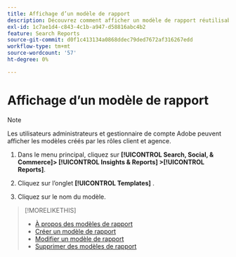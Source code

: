 ```yaml
---
title: Affichage d’un modèle de rapport
description: Découvrez comment afficher un modèle de rapport réutilisable.
exl-id: 1c7ae1d4-c843-4c1b-a947-d58816abc4b2
feature: Search Reports
source-git-commit: d0f1c413134a0868ddec79ded7672af316267edd
workflow-type: tm+mt
source-wordcount: '57'
ht-degree: 0%

---
```


# Affichage d’un modèle de rapport

>[!NOTE]
>
>Les utilisateurs administrateurs et gestionnaire de compte Adobe peuvent afficher les modèles créés par les rôles client et agence.

1. Dans le menu principal, cliquez sur **[!UICONTROL Search, Social, & Commerce]> [!UICONTROL Insights & Reports] >[!UICONTROL Reports]**.

1. Cliquez sur l’onglet **[!UICONTROL Templates]** .

1. Cliquez sur le nom du modèle.

>[!MORELIKETHIS]
>
>* [À propos des modèles de rapport](template-about.md)
>* [Créer un modèle de rapport](template-create.md)
>* [Modifier un modèle de rapport](template-edit.md)
>* [Supprimer des modèles de rapport](template-delete.md)
